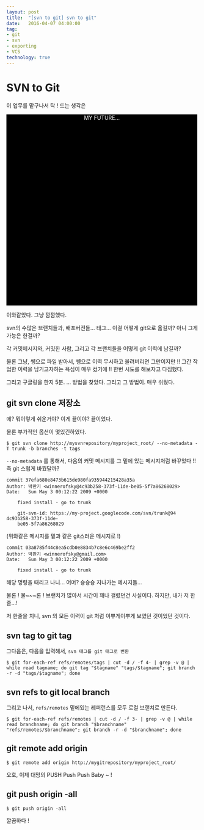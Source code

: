 ```yaml
---
layout: post
title:  "[svn to git] svn to git"
date:   2016-04-07 04:00:00
tag:
- git
- svn
- exporting
- VCS
technology: true
---
```



# SVN to Git
이 업무를 맡구나서 탁 ! 드는 생각은

<div style="width:500px; height:500px; background-color:black; color:white; vertical-align: middle; text-align: center;">
MY FUTURE...
</div>

이와같았다. 그냥 깜깜했다.

svn의 수많은 브랜치들과, 배포버전들... 태그...
이걸 어떻게 git으로 옮길까? 아니 그게 가능은 한걸까?

각 커밋메시지와, 커밋한 사람, 그리고 각 브랜치들을 어떻게 git 이력에 남길까?

물론 그냥, 썡으로 파일 받아서, 썡으로 이력 무시하고 올려버리면 그만이지만 !!
그간 작업한 이력을 남기고자하는 욕심이 매우 컸기에 !! 한번 시도를 해보자고 다짐했다.

그리고 구글링을 한지 5분.
...
방법을 찾았다.
그리고 그 방법이. 매우 쉬웠다.

## git svn clone **저장소**
에? 뭐이렇게 쉬운거야? 이게 끝이야?
끝이었다.

물론 부가적인 옵션이 몇있긴하였다.

```git
$ git svn clone http://mysvnrepository/myproject_root/ --no-metadata -T trunk -b branches -t tags
```

`--no-metadata` 를 통해서, 다음의 커밋 메시지를 그 밑에 있는 메시지처럼 바꾸었다 !! 즉 git 스럽게 바꿨달까?

```
commit 37efa680e8473b615de980fa935944215428a35a
Author: 박판기 <winnerofsky@4c93b258-373f-11de-be05-5f7a86268029>
Date:   Sun May 3 00:12:22 2009 +0000

    fixed install - go to trunk

    git-svn-id: https://my-project.googlecode.com/svn/trunk@94 4c93b258-373f-11de-
    be05-5f7a86268029
```

(위와같은 메시지를 밑과 같은 git스러운 메시지로 !)

```
commit 03a8785f44c8ea5cdb0e8834b7c8e6c469be2ff2
Author: 박판기 <winnerofsky@gmail.com>
Date:   Sun May 3 00:12:22 2009 +0000

    fixed install - go to trunk
```

해당 명령을 때리고 나니...
어머? 슝슝슝 지나가는 메시지들...

물론 !
물~~~론 !
브랜치가 많아서 시간이 꽤나 걸렸던건 사실이다.
하지만, 내가 저 한줄...!

저 한줄을 치니, svn 의 모든 이력이 git 처럼 이뿌게이뿌게 보였던 것이었던 것이다.


## svn tag to git tag

그다음은, 다음을 입력해서, `svn 태그를 git 태그로 변환`

```git
$ git for-each-ref refs/remotes/tags | cut -d / -f 4- | grep -v @ | while read tagname; do git tag "$tagname" "tags/$tagname"; git branch -r -d "tags/$tagname"; done
```

## svn refs to git local branch

그리고 나서, `refs/remotes` 밑에있는 레퍼런스를 모두 로컬 브랜치로 만든다.

```git
$ git for-each-ref refs/remotes | cut -d / -f 3- | grep -v @ | while read branchname; do git branch "$branchname" "refs/remotes/$branchname"; git branch -r -d "$branchname"; done
```

## git remote add origin

```git
$ git remote add origin http://mygitrepository/myproject_root/
```

오호, 이제 대망의 PUSH
Push Push Baby ~ !

## git push origin -all

```git
$ git push origin -all
```


깔끔하다 !